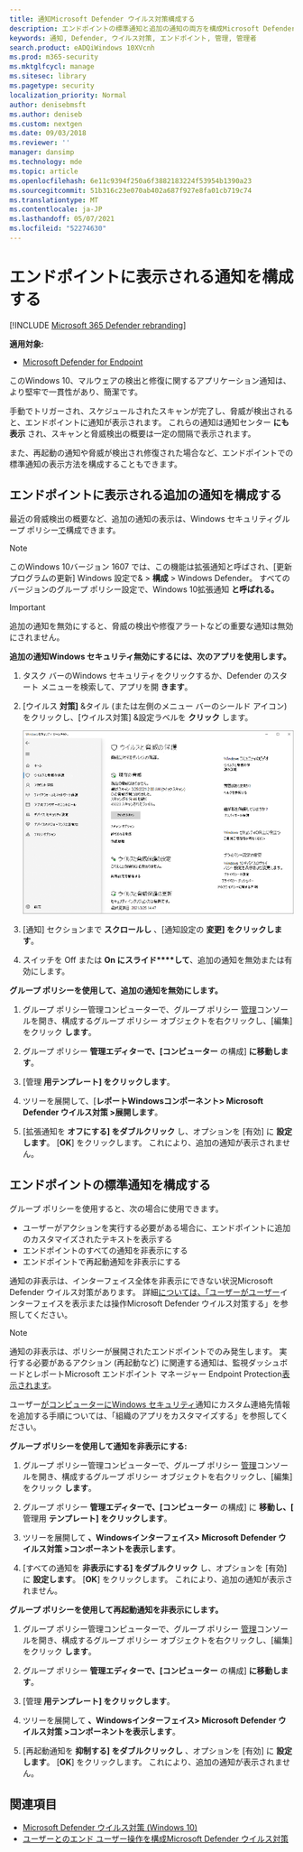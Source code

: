 ```yaml
---
title: 通知Microsoft Defender ウイルス対策構成する
description: エンドポイントの標準通知と追加の通知の両方を構成Microsoft Defender ウイルス対策する方法について説明します。
keywords: 通知, Defender, ウイルス対策, エンドポイント, 管理, 管理者
search.product: eADQiWindows 10XVcnh
ms.prod: m365-security
ms.mktglfcycl: manage
ms.sitesec: library
ms.pagetype: security
localization_priority: Normal
author: denisebmsft
ms.author: deniseb
ms.custom: nextgen
ms.date: 09/03/2018
ms.reviewer: ''
manager: dansimp
ms.technology: mde
ms.topic: article
ms.openlocfilehash: 6e11c9394f250a6f3882183224f53954b1390a23
ms.sourcegitcommit: 51b316c23e070ab402a687f927e8fa01cb719c74
ms.translationtype: MT
ms.contentlocale: ja-JP
ms.lasthandoff: 05/07/2021
ms.locfileid: "52274630"
---
```

# <a name="configure-the-notifications-that-appear-on-endpoints"></a>エンドポイントに表示される通知を構成する

[!INCLUDE [Microsoft 365 Defender rebranding](../../includes/microsoft-defender.md)]


**適用対象:**

- [Microsoft Defender for Endpoint](/microsoft-365/security/defender-endpoint/)

このWindows 10、マルウェアの検出と修復に関するアプリケーション通知は、より堅牢で一貫性があり、簡潔です。

手動でトリガーされ、スケジュールされたスキャンが完了し、脅威が検出されると、エンドポイントに通知が表示されます。 これらの通知は通知センター **にも表示** され、スキャンと脅威検出の概要は一定の間隔で表示されます。

また、再起動の通知や脅威が検出され修復された場合など、エンドポイントでの標準通知の表示方法を構成することもできます。

## <a name="configure-the-additional-notifications-that-appear-on-endpoints"></a>エンドポイントに表示される追加の通知を構成する

最近の脅威検出の概要など、追加の通知の表示は、Windows セキュリティグループ ポリシー[で](microsoft-defender-security-center-antivirus.md)構成できます。

> [!NOTE]
> このWindows 10バージョン 1607 では、この機能は拡張通知と呼ばされ、[更新プログラムの更新] Windows 設定で&  >  **構成**  >  Windows Defender。 すべてのバージョンのグループ ポリシー設定で、Windows 10拡張通知 **と呼ばれる。**

> [!IMPORTANT]
> 追加の通知を無効にすると、脅威の検出や修復アラートなどの重要な通知は無効にされません。

**追加の通知Windows セキュリティ無効にするには、次のアプリを使用します。**

1. タスク バーのWindows セキュリティをクリックするか、Defender のスタート メニューを検索して、アプリを開 **きます**。

2. [ウイルス **対策]** &タイル (または左側のメニュー バーのシールド アイコン) をクリックし、[ウイルス対策] &設定ラベルを **クリック** します。

    ![Windows セキュリティ アプリの [ウイルスと脅威の防止の設定] ラベルのスクリーンショット](images/defender/wdav-protection-settings-wdsc.png)

3. [通知] セクションまで **スクロールし** 、[通知設定の **変更] をクリックします**。

4. スイッチを Off または **On にスライド****して**、追加の通知を無効または有効にします。

**グループ ポリシーを使用して、追加の通知を無効にします。**

1. グループ ポリシー管理コンピューターで、グループ ポリシー [管理](/previous-versions/windows/it-pro/windows-server-2008-R2-and-2008/cc731212(v=ws.11))コンソールを開き、構成するグループ ポリシー オブジェクトを右クリックし、[編集] をクリック **します**。

2. グループ ポリシー **管理エディターで、[コンピューター** の構成] **に移動します**。

3. [管理 **用テンプレート] をクリックします**。

4. ツリーを展開して、[**レポートWindowsコンポーネント> Microsoft Defender ウイルス対策 >展開します**。

5. [拡張通知を **オフにする] をダブルクリック** し、オプションを [有効] に **設定します**。 [**OK**] をクリックします。 これにより、追加の通知が表示されません。

## <a name="configure-standard-notifications-on-endpoints"></a>エンドポイントの標準通知を構成する

グループ ポリシーを使用すると、次の場合に使用できます。

- ユーザーがアクションを実行する必要がある場合に、エンドポイントに追加のカスタマイズされたテキストを表示する
- エンドポイントのすべての通知を非表示にする
- エンドポイントで再起動通知を非表示にする

通知の非表示は、インターフェイス全体を非表示にできない状況Microsoft Defender ウイルス対策があります。 詳細[については、「ユーザーがユーザー](prevent-end-user-interaction-microsoft-defender-antivirus.md)インターフェイスを表示または操作Microsoft Defender ウイルス対策する」を参照してください。 

> [!NOTE]
> 通知の非表示は、ポリシーが展開されたエンドポイントでのみ発生します。 実行する必要があるアクション (再起動など) に関連する通知は、監視ダッシュボードとレポートMicrosoft エンドポイント マネージャー Endpoint Protection[表示されます](/configmgr/protect/deploy-use/monitor-endpoint-protection)。 

ユーザー[がコンピューターにWindows セキュリティ](/windows/security/threat-protection/windows-defender-security-center/windows-defender-security-center)通知にカスタム連絡先情報を追加する手順については、「組織のアプリをカスタマイズする」を参照してください。

**グループ ポリシーを使用して通知を非表示にする:**

1. グループ ポリシー管理コンピューターで、グループ ポリシー [管理](/previous-versions/windows/it-pro/windows-server-2008-R2-and-2008/cc731212(v=ws.11))コンソールを開き、構成するグループ ポリシー オブジェクトを右クリックし、[編集] をクリック **します**。

2. グループ ポリシー **管理エディターで、[コンピューター** の構成] に **移動し、[** 管理用 **テンプレート] をクリックします**。

3. ツリーを展開して **、Windowsインターフェイス> Microsoft Defender ウイルス対策 >コンポーネントを表示します**。 

4. [すべての通知を **非表示にする] をダブルクリック** し、オプションを [有効] に **設定します**。 [**OK**] をクリックします。 これにより、追加の通知が表示されません。

**グループ ポリシーを使用して再起動通知を非表示にします。**

1. グループ ポリシー管理コンピューターで、グループ ポリシー [管理](/previous-versions/windows/it-pro/windows-server-2008-R2-and-2008/cc731212(v=ws.11))コンソールを開き、構成するグループ ポリシー オブジェクトを右クリックし、[編集] をクリック **します**。

2. グループ ポリシー **管理エディターで、[コンピューター** の構成] **に移動します**。

3. [管理 **用テンプレート] をクリックします**。

4. ツリーを展開して **、Windowsインターフェイス> Microsoft Defender ウイルス対策 >コンポーネントを表示します**。

5. [再起動通知を **抑制する] をダブルクリックし** 、オプションを [有効] に **設定します**。 [**OK**] をクリックします。 これにより、追加の通知が表示されません。

## <a name="related-topics"></a>関連項目

- [Microsoft Defender ウイルス対策 (Windows 10)](microsoft-defender-antivirus-in-windows-10.md)
- [ユーザーとのエンド ユーザー操作を構成Microsoft Defender ウイルス対策](configure-end-user-interaction-microsoft-defender-antivirus.md)